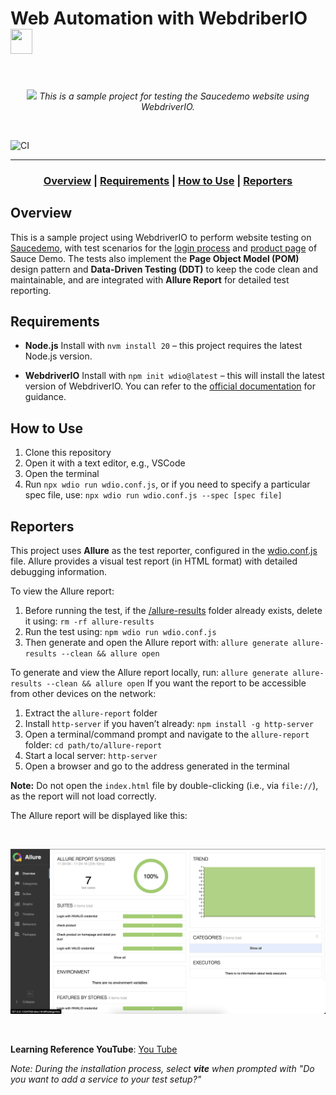 # Web Automation with WebdriberIO <img width="35px" height="40px" src="https://avatars.githubusercontent.com/u/83816501?s=200&v=4"/>

<br>
<p align="center">
  <img src="asset/Running test.gif"/>
   <i>This is a sample project for testing the Saucedemo website using WebdriverIO.</i>
</p>
<br>

![CI](https://github.com/suryana-code/Web-Testing-with-WebdriverIO/actions/workflows/ci.yml/badge.svg)

---

### <p align="center"> [Overview](#overview) **|** [Requirements](#requirements) **|** [How to Use](#how-to-use) **|** [Reporters](#reporters)</p>

## Overview

This is a sample project using WebdriverIO to perform website testing on [Saucedemo](https://www.saucedemo.com), with test scenarios for the [login process](test/specs/login.e2e.js) and [product page](test/specs/products.e2e.js) of Sauce Demo. The tests also implement the **Page Object Model (POM)** design pattern and **Data-Driven Testing (DDT)** to keep the code clean and maintainable, and are integrated with **Allure Report** for detailed test reporting.

## Requirements

- **Node.js**
  Install with `nvm install 20` – this project requires the latest Node.js version.

- **WebdriverIO**
  Install with `npm init wdio@latest` – this will install the latest version of WebdriverIO. You can refer to the [official documentation](https://webdriver.io/docs/gettingstarted) for guidance.

## How to Use

1. Clone this repository
2. Open it with a text editor, e.g., VSCode
3. Open the terminal
4. Run `npx wdio run wdio.conf.js`, or if you need to specify a particular spec file, use:
   `npx wdio run wdio.conf.js --spec [spec file]`

## Reporters

This project uses **Allure** as the test reporter, configured in the [wdio.conf.js](wdio.conf.js) file.
Allure provides a visual test report (in HTML format) with detailed debugging information.

To view the Allure report:

1. Before running the test, if the [/allure-results](allure-results) folder already exists, delete it using:
   `rm -rf allure-results`
2. Run the test using:
   `npm wdio run wdio.conf.js`
3. Then generate and open the Allure report with:
   `allure generate allure-results --clean && allure open`

To generate and view the Allure report locally, run:
`allure generate allure-results --clean && allure open`
If you want the report to be accessible from other devices on the network:

1. Extract the `allure-report` folder
2. Install `http-server` if you haven’t already:
   `npm install -g http-server`
3. Open a terminal/command prompt and navigate to the `allure-report` folder:
   `cd path/to/allure-report`
4. Start a local server:
   `http-server`
5. Open a browser and go to the address generated in the terminal

**Note:** Do not open the `index.html` file by double-clicking (i.e., via `file://`), as the report will not load correctly.

The Allure report will be displayed like this:

<br>
<p align="center">
  <img src="asset/Allure Report.png"/>
</p>
<br>

**Learning Reference YouTube**: [You Tube](https://www.youtube.com/watch?v=i_ovI_YZobI)

_Note: During the installation process, select **vite** when prompted with "Do you want to add a service to your test setup?"_
